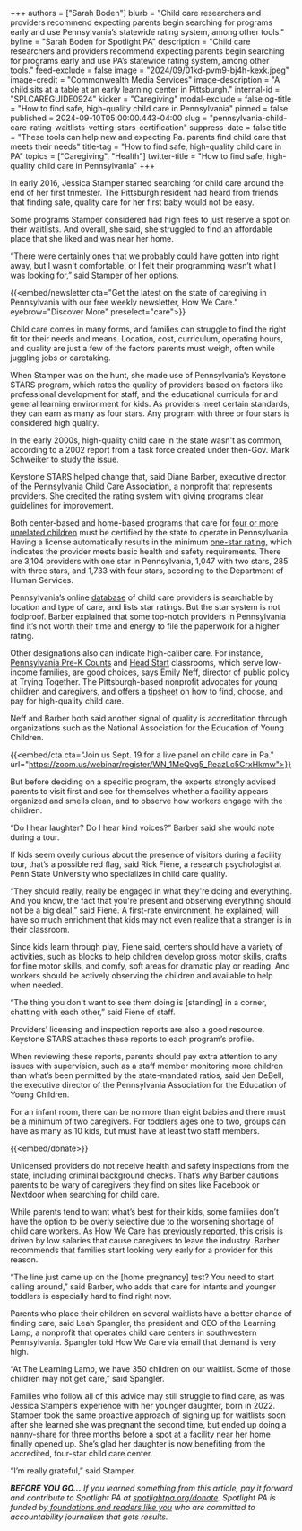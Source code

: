 +++
authors = ["Sarah Boden"]
blurb = "Child care researchers and providers recommend expecting parents begin searching for programs early and use Pennsylvania’s statewide rating system, among other tools."
byline = "Sarah Boden for Spotlight PA"
description = "Child care researchers and providers recommend expecting parents begin searching for programs early and use PA’s statewide rating system, among other tools."
feed-exclude = false
image = "2024/09/01kd-pvm9-bj4h-kexk.jpeg"
image-credit = "Commonwealth Media Services"
image-description = "A child sits at a table at an early learning center in Pittsburgh."
internal-id = "SPLCAREGUIDE0924"
kicker = "Caregiving"
modal-exclude = false
og-title = "How to find safe, high-quality child care in Pennsylvania"
pinned = false
published = 2024-09-10T05:00:00.443-04:00
slug = "pennsylvania-child-care-rating-waitlists-vetting-stars-certification"
suppress-date = false
title = "These tools can help new and expecting Pa. parents find child care that meets their needs"
title-tag = "How to find safe, high-quality child care in PA"
topics = ["Caregiving", "Health"]
twitter-title = "How to find safe, high-quality child care in Pennsylvania"
+++

In early 2016, Jessica Stamper started searching for child care around the end of her first trimester. The Pittsburgh resident had heard from friends that finding safe, quality care for her first baby would not be easy.

Some programs Stamper considered had high fees to just reserve a spot on their waitlists. And overall, she said, she struggled to find an affordable place that she liked and was near her home.

“There were certainly ones that we probably could have gotten into right away, but I wasn&#39;t comfortable, or I felt their programming wasn’t what I was looking for,” said Stamper of her options.

{{<embed/newsletter cta="Get the latest on the state of caregiving in Pennsylvania with our free weekly newsletter, How We Care." eyebrow="Discover More" preselect="care">}}

Child care comes in many forms, and families can struggle to find the right fit for their needs and means. Location, cost, curriculum, operating hours, and quality are just a few of the factors parents must weigh, often while juggling jobs or caretaking.

When Stamper was on the hunt, she made use of Pennsylvania’s Keystone STARS program, which rates the quality of providers based on factors like professional development for staff, and the educational curricula for and general learning environment for kids. As providers meet certain standards, they can earn as many as four stars. Any program with three or four stars is considered high quality.

In the early 2000s, high-quality child care in the state wasn&#39;t as common, according to a 2002 report from a task force created under then-Gov. Mark Schweiker to study the issue.

Keystone STARS helped change that, said Diane Barber, executive director of the Pennsylvania Child Care Association, a nonprofit that represents providers. She credited the rating system with giving programs clear guidelines for improvement.

Both center-based and home-based programs that care for <a href="https://www.pa.gov/en/agencies/dhs/resources/for-providers/child-care-for-providers/early-learning-provider-requirements.html#:~:text=%E2%80%8BEarly%20Learning%20Provider%20Requirements,Pennsylvania%20Department%20of%20Human%20Services">four or more unrelated children</a> must be certified by the state to operate in Pennsylvania. Having a license automatically results in the minimum <a href="https://www.pakeys.org/2023-program-manual/">one-star rating,</a> which indicates the provider meets basic health and safety requirements. There are 3,104 providers with one star in Pennsylvania, 1,047 with two stars, 285 with three stars, and 1,733 with four stars, according to the Department of Human Services.

Pennsylvania’s online <a href="https://www.compass.dhs.pa.gov/providersearch/#/childcareprovidersearch">database</a> of child care providers is searchable by location and type of care, and lists star ratings. But the star system is not foolproof. Barber explained that some top-notch providers in Pennsylvania find it’s not worth their time and energy to file the paperwork for a higher rating.

Other designations also can indicate high-caliber care. For instance, <a href="https://www.education.pa.gov/Early%20Learning/OCDEL%20Preschool%20Programs/Pages/default.aspx">Pennsylvania Pre-K Counts</a> and <a href="https://www.pa.gov/en/agencies/dhs/resources/early-learning-child-care/head-start.html">Head Start</a> classrooms, which serve low-income families, are good choices, says Emily Neff, director of public policy at Trying Together. The Pittsburgh-based nonprofit advocates for young children and caregivers, and offers a <a href="https://tryingtogether.org/wp-content/uploads/2023/02/How-to-choose-child-care.pdf">tipsheet</a> on how to find, choose, and pay for high-quality child care.

Neff and Barber both said another signal of quality is accreditation through organizations such as the National Association for the Education of Young Children.

{{<embed/cta cta="Join us Sept. 19 for a live panel on child care in Pa." url="https://zoom.us/webinar/register/WN_1MeQvg5_ReazLc5CrxHkmw">}}

But before deciding on a specific program, the experts strongly advised parents to visit first and see for themselves whether a facility appears organized and smells clean, and to observe how workers engage with the children.

“Do I hear laughter? Do I hear kind voices?” Barber said she would note during a tour.

If kids seem overly curious about the presence of visitors during a facility tour, that’s a possible red flag, said Rick Fiene, a research psychologist at Penn State University who specializes in child care quality.

“They should really, really be engaged in what they&#39;re doing and everything. And you know, the fact that you&#39;re present and observing everything should not be a big deal,” said Fiene. A first-rate environment, he explained, will have so much enrichment that kids may not even realize that a stranger is in their classroom.

Since kids learn through play, Fiene said, centers should have a variety of activities, such as blocks to help children develop gross motor skills, crafts for fine motor skills, and comfy, soft areas for dramatic play or reading. And workers should be actively observing the children and available to help when needed.

“The thing you don&#39;t want to see them doing is \[standing\] in a corner, chatting with each other,” said Fiene of staff.

Providers’ licensing and inspection reports are also a good resource. Keystone STARS attaches these reports to each program’s profile.

When reviewing these reports, parents should pay extra attention to any issues with supervision, such as a staff member monitoring more children than what’s been permitted by the state-mandated ratios, said Jen DeBell, the executive director of the Pennsylvania Association for the Education of Young Children.

For an infant room, there can be no more than eight babies and there must be a minimum of two caregivers. For toddlers ages one to two, groups can have as many as 10 kids, but must have at least two staff members.

{{<embed/donate>}}

Unlicensed providers do not receive health and safety inspections from the state, including criminal background checks. That’s why Barber cautions parents to be wary of caregivers they find on sites like Facebook or Nextdoor when searching for child care.

While parents tend to want what’s best for their kids, some families don’t have the option to be overly selective due to the worsening shortage of child care workers. As How We Care has <a href="https://www.spotlightpa.org/news/2024/07/pennsylvania-child-care-staffing-budget-funding-affordability-cost/">previously reported</a>, this crisis is driven by low salaries that cause caregivers to leave the industry. Barber recommends that families start looking very early for a provider for this reason.

“The line just came up on the \[home pregnancy\] test? You need to start calling around,” said Barber, who adds that care for infants and younger toddlers is especially hard to find right now.

Parents who place their children on several waitlists have a better chance of finding care, said Leah Spangler, the president and CEO of the Learning Lamp, a nonprofit that operates child care centers in southwestern Pennsylvania. Spangler told How We Care via email that demand is very high.

“At The Learning Lamp, we have 350 children on our waitlist. Some of those children may not get care,” said Spangler.

Families who follow all of this advice may still struggle to find care, as was Jessica Stamper’s experience with her younger daughter, born in 2022. Stamper took the same proactive approach of signing up for waitlists soon after she learned she was pregnant the second time, but ended up doing a nanny-share for three months before a spot at a facility near her home finally opened up. She’s glad her daughter is now benefiting from the accredited, four-star child care center.

“I’m really grateful,” said Stamper.

<strong><em>BEFORE YOU GO…</em></strong><em> If you learned something from this article, pay it forward and contribute to Spotlight PA at </em><a href="http://spotlightpa.org/donate"><em>spotlightpa.org/donate</em></a><em>. Spotlight PA is funded by</em><a href="https://www.spotlightpa.org/support"><em> foundations and readers like you</em></a><em> who are committed to accountability journalism that gets results.</em>

